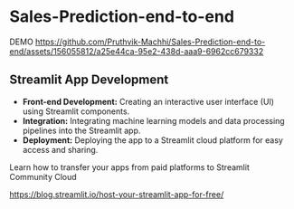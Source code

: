 # Sales-Prediction-end-to-end

DEMO
https://github.com/Pruthvik-Machhi/Sales-Prediction-end-to-end/assets/156055812/a25e44ca-95e2-438d-aaa9-6962cc679332

##  Streamlit App Development

- **Front-end Development:** Creating an interactive user interface (UI) using Streamlit components.
- **Integration:** Integrating machine learning models and data processing pipelines into the Streamlit app.
- **Deployment:** Deploying the app to a Streamlit cloud platform  for easy access and sharing.


Learn how to transfer your apps from paid platforms to Streamlit Community Cloud

https://blog.streamlit.io/host-your-streamlit-app-for-free/
